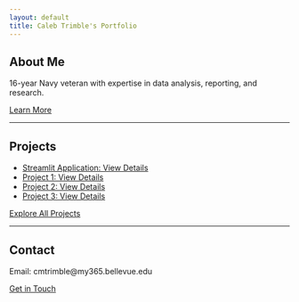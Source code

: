 ```yaml
---
layout: default
title: Caleb Trimble's Portfolio
---
```


<section id="about">
    <h2>About Me</h2>
    <p>16-year Navy veteran with expertise in data analysis, reporting, and research.</p>
    <a href="/about/">Learn More</a>
</section>

<hr>

<section id="projects">
    <h2>Projects</h2>
    
<ul>
    <li><a href="https://gdp-nostradamus.streamlit.app/">Streamlit Application: View Details</a></li>
    <li><a href="https://github.com/cmtrimble/cmtrimble.github.io/tree/main/Project1">Project 1: View Details</a></li>
    <li><a href="project2-link">Project 2: View Details</a></li>
    <li><a href="project3-link">Project 3: View Details</a></li>
</ul>
 
<p><a href="/project/">Explore All Projects</a></p>
</section>

<hr>

<section id="contact">
    <h2>Contact</h2>
    <p>Email: cmtrimble@my365.bellevue.edu</p>
    <a href="/contact/">Get in Touch</a>
</section>
